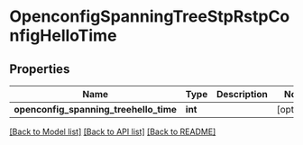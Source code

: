 # OpenconfigSpanningTreeStpRstpConfigHelloTime

## Properties
Name | Type | Description | Notes
------------ | ------------- | ------------- | -------------
**openconfig_spanning_treehello_time** | **int** |  | [optional] 

[[Back to Model list]](../README.md#documentation-for-models) [[Back to API list]](../README.md#documentation-for-api-endpoints) [[Back to README]](../README.md)


